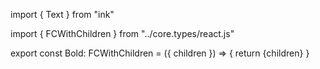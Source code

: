 
import { Text } from "ink"

import { FCWithChildren } from "../core.types/react.js"

export const Bold: FCWithChildren = ({ children }) => {
  return <Text bold={true}>{children}</Text>
}
